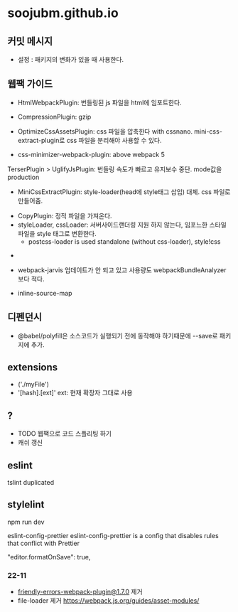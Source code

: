 # soojubm.github.io

## 커밋 메시지

- 설정 : 패키지의 변화가 있을 때 사용한다.

## 웹팩 가이드

- HtmlWebpackPlugin: 번들링된 js 파일을 html에 임포트한다.

- CompressionPlugin: gzip

- OptimizeCssAssetsPlugin: css 파일을 압축한다 with cssnano. mini-css-extract-plugin로 css 파일을 분리해야 사용할 수 있다.
- css-minimizer-webpack-plugin: above webpack 5

TerserPlugin > UglifyJsPlugin: 번들링 속도가 빠르고 유지보수 중단. mode값을 production

- MiniCssExtractPlugin: style-loader(head에 style태그 삽입) 대체. css 파일로 만들어줌.

* CopyPlugin: 정적 파일을 가져온다.
* styleLoader, cssLoader: 서버사이드랜더링 지원 하지 않는다, 임포느한 스타일 파일을 style 태그로 변환한다.
  - postcss-loader is used standalone (without css-loader), style!css

-

- webpack-jarvis 업데이트가 안 되고 있고 사용량도 webpackBundleAnalyzer보다 적다.

- inline-source-map

## 디펜던시

- @babel/polyfill은 소스코드가 실행되기 전에 동작해야 하기때문에 --save로 패키지에 추가.

## extensions

- ('./myFile')
- '[hash].[ext]' ext: 현재 확장자 그대로 사용

## ?

- TODO 웹팩으로 코드 스플리팅 하기
- 캐쉬 갱신

## eslint

tslint duplicated

## stylelint

npm run dev

eslint-config-prettier
eslint-config-prettier is a config that disables rules that conflict with Prettier

"editor.formatOnSave": true,

### 22-11
- friendly-errors-webpack-plugin@1.7.0 제거
- file-loader 제거 https://webpack.js.org/guides/asset-modules/